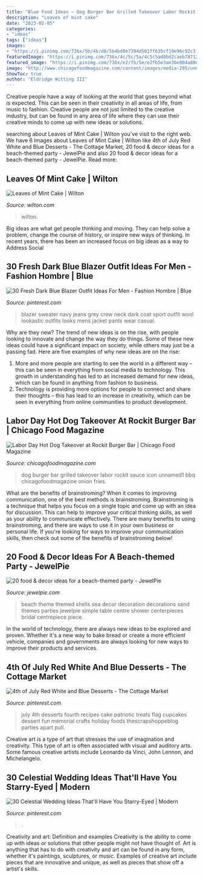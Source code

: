 ```yaml
---
title: "Blue Food Ideas ~ Dog Burger Bar Grilled Takeover Labor Rockit Sauce Icon Unnamed1 Bbq Chicagofoodmagazine Onion Fries"
description: "Leaves of mint cake"
date: "2023-02-05"
categories:
- "ideas"
tags: ["ideas"]
images:
- "https://i.pinimg.com/736x/5b/4b/d8/5b4bd8e7394d501ff635cf19e96c92c3.jpg"
featuredImage: "https://i.pinimg.com/736x/4c/5c/5a/4c5c5ad0bd2caeb78712e3763b483d3d.jpg"
featured_image: "https://i.pinimg.com/736x/e2/fb/5e/e2fb5e3ae3be004a80e58e4c57062961.jpg"
image: "http://www.chicagofoodmagazine.com/content/images/media-295/unnamed1.jpg"
ShowToc: true
author: "Eldridge Witting III"
---
```



Creative people have a way of looking at the world that goes beyond what is expected. This can be seen in their creativity in all areas of life, from music to fashion. Creative people are not just limited to the creative industry, but can be found in any area of life where they can use their creative minds to come up with new ideas or solutions.

	

		
searching about Leaves of Mint Cake | Wilton you've visit to the right web. We have 6 Images about Leaves of Mint Cake | Wilton like 4th of July Red White and Blue Desserts - The Cottage Market, 20 food &amp; decor ideas for a beach-themed party - JewelPie and also 20 food &amp; decor ideas for a beach-themed party - JewelPie. Read more:
		
    
## Leaves Of Mint Cake | Wilton

<img loading=lazy src="https://www.wilton.com/dw/image/v2/AAWA_PRD/on/demandware.static/-/Sites-wilton-project-master/default/dwecf86312/images/project/WLPROJ-9134/WiltonLeafHero.jpg?sw=1440&amp;sh=750&amp;sm=fit" onerror="this.onerror=null;this.src='https://tse4.mm.bing.net/th?id=OIP.PHOaLmEqfgm_Fz5i7_JxGQHaHa&amp;pid=15.1';" alt="Leaves of Mint Cake | Wilton">

_Source: wilton.com_

>wilton. 

	

Big ideas are what get people thinking and moving. They can help solve a problem, change the course of history, or inspire new ways of thinking. In recent years, there has been an increased focus on big ideas as a way to Address Social 

    
## 30 Fresh Dark Blue Blazer Outfit Ideas For Men - Fashion Hombre | Blue

<img loading=lazy src="https://i.pinimg.com/736x/5b/4b/d8/5b4bd8e7394d501ff635cf19e96c92c3.jpg" onerror="this.onerror=null;this.src='https://tse4.mm.bing.net/th?id=OIP.Nje7Y22wXaYC6oqbB_zb_QHaLJ&amp;pid=15.1';" alt="30 Fresh Dark Blue Blazer Outfit Ideas For Men - Fashion Hombre | Blue">

_Source: pinterest.com_

>blazer sweater navy jeans grey crew neck dark coat sport outfit wool lookastic outfits looks mens jacket pants wear casual. 

	

Why are they new?
The trend of new ideas is on the rise, with people looking to innovate and change the way they do things. Some of these new ideas could have a significant impact on society, while others may just be a passing fad. Here are five examples of why new ideas are on the rise: 
1) More and more people are starting to see the world in a different way – this can be seen in everything from social media to technology. This growth in understanding has led to an increased demand for new ideas, which can be found in anything from fashion to business. 
2) Technology is providing more options for people to connect and share their thoughts – this has lead to an increase in creativity, which can be seen in everything from online communities to product development.

    
## Labor Day Hot Dog Takeover At Rockit Burger Bar | Chicago Food Magazine

<img loading=lazy src="http://www.chicagofoodmagazine.com/content/images/media-295/unnamed1.jpg" onerror="this.onerror=null;this.src='https://tse4.mm.bing.net/th?id=OIP.8SxYRhlwhsC7iL8REQkEtQHaLH&amp;pid=15.1';" alt="Labor Day Hot Dog Takeover at Rockit Burger Bar | Chicago Food Magazine">

_Source: chicagofoodmagazine.com_

>dog burger bar grilled takeover labor rockit sauce icon unnamed1 bbq chicagofoodmagazine onion fries. 

	

What are the benefits of brainstroming?
When it comes to improving communication, one of the best methods is brainstroming. Brainstroming is a technique that helps you focus on a single topic and come up with an idea for discussion. This can help to improve your critical thinking skills, as well as your ability to communicate effectively. There are many benefits to using brainstroming, and there are ways to use it in your own business or personal life. If you're looking for ways to improve your communication skills, then check out some of the benefits of brainstroming below!

    
## 20 Food &amp; Decor Ideas For A Beach-themed Party - JewelPie

<img loading=lazy src="https://jewelpie.com/wp-content/uploads/2014/02/centrepiece.jpg" onerror="this.onerror=null;this.src='https://tse3.mm.bing.net/th?id=OIP.gC_B31XP-QbAYS2WniHGlAHaJ6&amp;pid=15.1';" alt="20 food &amp; decor ideas for a beach-themed party - JewelPie">

_Source: jewelpie.com_

>beach theme themed shells sea decor decoration decorations sand themes parties jewelpie simple table centre shower centerpieces bridal centrepiece piece. 

	

In the world of technology, there are always new ideas to be explored and proven. Whether it's a new way to bake bread or create a more efficient vehicle, companies and governments are always looking for new ways to improve their products and services.

    
## 4th Of July Red White And Blue Desserts - The Cottage Market

<img loading=lazy src="https://i.pinimg.com/736x/4c/5c/5a/4c5c5ad0bd2caeb78712e3763b483d3d.jpg" onerror="this.onerror=null;this.src='https://tse3.mm.bing.net/th?id=OIP.QgEr5izn9BD8zoKjnictdQAAAA&amp;pid=15.1';" alt="4th of July Red White and Blue Desserts - The Cottage Market">

_Source: pinterest.com_

>july 4th desserts fourth recipes cake patriotic treats flag cupcakes dessert fun memorial crafts holiday foods thescrapshoppeblog parties apart pull. 

	

Creative art is a type of art that stresses the use of imagination and creativity. This type of art is often associated with visual and auditory arts. Some famous creative artists include Leonardo da Vinci, John Lennon, and Michelangelo.

    
## 30 Celestial Wedding Ideas That&#039;ll Have You Starry-Eyed | Modern

<img loading=lazy src="https://i.pinimg.com/736x/e2/fb/5e/e2fb5e3ae3be004a80e58e4c57062961.jpg" onerror="this.onerror=null;this.src='https://tse3.mm.bing.net/th?id=OIP.45Lsw3jL23M07etwleZiOwHaLH&amp;pid=15.1';" alt="30 Celestial Wedding Ideas That&#039;ll Have You Starry-Eyed | Modern">

_Source: pinterest.com_

>. 

	

Creativity and art: Definition and examples
Creativity is the ability to come up with ideas or solutions that other people might not have thought of. Art is anything that has to do with creativity and art can be found in any form, whether it's paintings, sculptures, or music. Examples of creative art include pieces that are innovative and unique, as well as pieces that show off a artist's skills.

